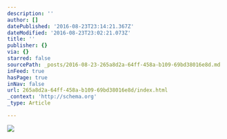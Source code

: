 ```yaml
---
description: ''
author: []
datePublished: '2016-08-23T23:14:21.367Z'
dateModified: '2016-08-23T23:02:21.073Z'
title: ''
publisher: {}
via: {}
starred: false
sourcePath: _posts/2016-08-23-265a8d2a-64ff-458a-b109-69bd38016e8d.md
inFeed: true
hasPage: true
inNav: false
url: 265a8d2a-64ff-458a-b109-69bd38016e8d/index.html
_context: 'http://schema.org'
_type: Article

---
```

![](https://the-grid-user-content.s3-us-west-2.amazonaws.com/acaf438a-f2ee-448a-b175-b2545e5d4aa7.jpg)